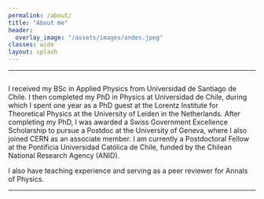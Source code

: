 ```yaml
---
permalink: /about/
title: "About me"
header:
  overlay_image: "/assets/images/andes.jpeg"
classes: wide
layout: splash
---
```

----------------------------------------
<figure style="width: 35%" class="align-right">
  <img src="/assets/images/leiden.jpg" alt="">
</figure>
I received my BSc in Applied Physics from Universidad de Santiago de Chile. I then completed my PhD in Physics at Universidad de Chile, during which I spent one year as a PhD guest at the Lorentz Institute for Theoretical Physics at the University of Leiden in the Netherlands. After completing my PhD, I was awarded a Swiss Government Excellence Scholarship to pursue a Postdoc at the University of Geneva, where I also joined CERN as an associate member. I am currently a Postdoctoral Fellow at the Pontificia Universidad Católica de Chile, funded by the Chilean National Research Agency (ANID).

I also have teaching experience and serving as a peer reviewer for Annals of Physics.



----------------------------------------
